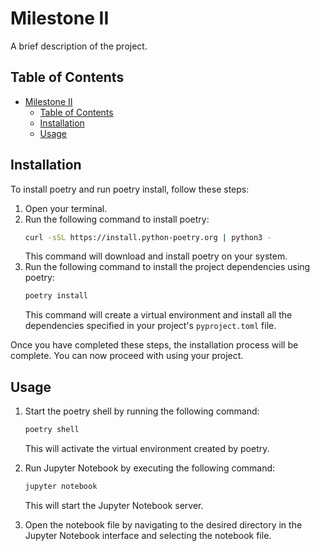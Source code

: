 # Milestone II

A brief description of the project.

## Table of Contents

- [Milestone II](#milestone-ii)
  - [Table of Contents](#table-of-contents)
  - [Installation](#installation)
  - [Usage](#usage)

## Installation
To install poetry and run poetry install, follow these steps:

1. Open your terminal.
2. Run the following command to install poetry:
    ```bash
    curl -sSL https://install.python-poetry.org | python3 -
    ```
    This command will download and install poetry on your system.
3. Run the following command to install the project dependencies using poetry:
    ```bash
    poetry install
    ```
    This command will create a virtual environment and install all the dependencies specified in your project's `pyproject.toml` file.

Once you have completed these steps, the installation process will be complete. You can now proceed with using your project.

## Usage

1. Start the poetry shell by running the following command:
    ```bash
    poetry shell
    ```
    This will activate the virtual environment created by poetry.

2. Run Jupyter Notebook by executing the following command:
    ```bash
    jupyter notebook
    ```
    This will start the Jupyter Notebook server.

3. Open the notebook file by navigating to the desired directory in the Jupyter Notebook interface and selecting the notebook file.

